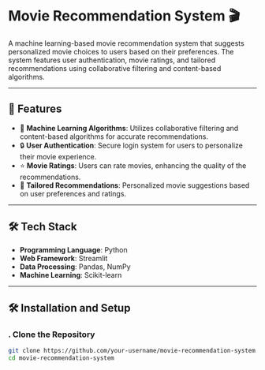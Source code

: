 # Movie Recommendation System 🎬

A machine learning-based movie recommendation system that suggests personalized movie choices to users based on their preferences. The system features user authentication, movie ratings, and tailored recommendations using collaborative filtering and content-based algorithms.

---

## 🚀 Features

- 🤖 **Machine Learning Algorithms**: Utilizes collaborative filtering and content-based algorithms for accurate recommendations.
- 🔒 **User Authentication**: Secure login system for users to personalize their movie experience.
- ⭐ **Movie Ratings**: Users can rate movies, enhancing the quality of the recommendations.
- 🎥 **Tailored Recommendations**: Personalized movie suggestions based on user preferences and ratings.

---

## 🛠️ Tech Stack

- **Programming Language**: Python  
- **Web Framework**: Streamlit  
- **Data Processing**: Pandas, NumPy  
- **Machine Learning**: Scikit-learn  

---

## 🛠️ Installation and Setup

### . Clone the Repository
```bash
git clone https://github.com/your-username/movie-recommendation-system.git
cd movie-recommendation-system
